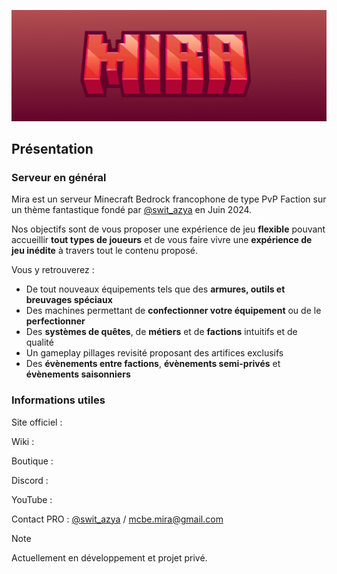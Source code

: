 ![MiraBanner](banner.png)
## Présentation

### Serveur en général
Mira est un serveur Minecraft Bedrock francophone de type PvP Faction sur un thème fantastique fondé par [@swit_azya](https://discord.com/users/762264222058676234) en Juin 2024.

Nos objectifs sont de vous proposer une expérience de jeu **flexible** pouvant accueillir **tout types de joueurs** et de vous faire vivre une **expérience de jeu inédite** à travers tout le contenu proposé.
 
Vous y retrouverez : 
- De tout nouveaux équipements tels que des **armures, outils et breuvages spéciaux**
- Des machines permettant de **confectionner votre équipement** ou de le **perfectionner**
- Des **systèmes de quêtes**, de **métiers** et de **factions** intuitifs et de qualité 
- Un gameplay pillages revisité proposant des artifices exclusifs
- Des **évènements entre factions**, **évènements semi-privés** et **évènements saisonniers**
### Informations utiles
Site officiel : 

Wiki : 

Boutique :

Discord : 

YouTube :

Contact PRO : [@swit_azya](https://discord.com/users/762264222058676234) / mcbe.mira@gmail.com

> [!Note]
> Actuellement en développement et projet privé.
